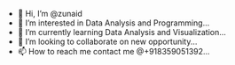 - 👋 Hi, I’m @zunaid
- 👀 I’m interested in Data Analysis and Programming...
- 🌱 I’m currently learning Data Analysis and Visualization...
- 💞️ I’m looking to collaborate on new opportunity...
- 📫 How to reach me contact me @+918359051392...

<!---
equbal786/equbal786 is a ✨ special ✨ repository because its `README.md` (this file) appears on your GitHub profile.
You can click the Preview link to take a look at your changes.
--->
